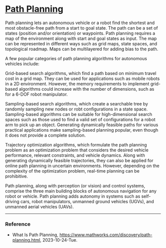 # [Path Planning](https://www.mathworks.com/discovery/path-planning.html)

Path planning lets an autonomous vehicle or a robot find the shortest and most obstacle-free path from a start to goal state. The path can be a set of states (position and/or orientation) or waypoints. Path planning requires a map of the environment along with start and goal states as input. The map can be represented in different ways such as grid maps, state spaces, and topological roadmap. Maps can be multilayered for adding bias to the path.

A few popular categories of path planning algorithms for autonomous vehicles include:

Grid-based search algorithms, which find a path based on minimum travel cost in a grid map. They can be used for applications such as mobile robots in a 2D environment. However, the memory requirements to implement grid-based algorithms could increase with the number of dimensions, such as for a 6-DOF robot manipulator.

Sampling-based search algorithms, which create a searchable tree by randomly sampling new nodes or robt configurations in a state space. Sampling-based algorithms can be suitable for high-dimensional search spaces such as those used to find a valid set of configurations for a robot arm to pick up an object. Generating dynamically feasible paths for various practical applications make sampling-based planning popular, even though it does not provide a complete solution.

Trajectory optimization algorithms, which formulate the path planning problem as an optimization problem that considers the desired vehicle performance, relevant constraints, and vehicle dynamics. Along with generating dynamically feasible trajectories, they can also be applied for online path planning in uncertain environments. However, depending on the complexity of the optimization problem, real-time planning can be prohibitive.

Path planning, along with perception (or vision) and control systems, comprise the three main building blocks of autonomous navigation for any robot or vehicle. Path planning adds autonomy in systems such as self-driving cars, robot manipulators, unmanned ground vehicles (UGVs), and unmanned aerial vehicles (UAVs).

---

### Reference
- What Is Path Planning, https://www.mathworks.com/discovery/path-planning.html, 2023-10-24-Tue.
